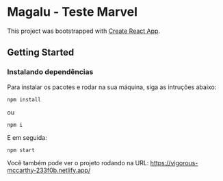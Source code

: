 # Magalu - Teste Marvel

This project was bootstrapped with [Create React App](https://github.com/facebook/create-react-app).

## Getting Started

### Instalando dependências

Para instalar os pacotes e rodar na sua máquina, siga as intruções abaixo:

```
npm install
```

ou 

```
npm i
```

E em seguida:

```
npm start
```

Você também pode ver o projeto rodando na URL: https://vigorous-mccarthy-233f0b.netlify.app/
